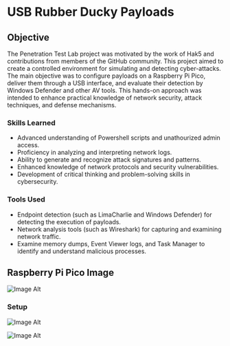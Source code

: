 # USB Rubber Ducky Payloads

## Objective


The Penetration Test Lab project was motivated by the work of Hak5 and contributions from members of the GitHub community. This project aimed to create a controlled environment for simulating and detecting cyber-attacks. The main objective was to configure payloads on a Raspberry Pi Pico, deliver them through a USB interface, and evaluate their detection by Windows Defender and other AV tools. This hands-on approach was intended to enhance practical knowledge of network security, attack techniques, and defense mechanisms.

### Skills Learned


- Advanced understanding of Powershell scripts and unathourized admin access.
- Proficiency in analyzing and interpreting network logs.
- Ability to generate and recognize attack signatures and patterns.
- Enhanced knowledge of network protocols and security vulnerabilities.
- Development of critical thinking and problem-solving skills in cybersecurity.

### Tools Used

- Endpoint detection (such as LimaCharlie and Windows Defender) for detecting the execution of payloads.
- Network analysis tools (such as Wireshark) for capturing and examining network traffic.
- Examine memory dumps, Event Viewer logs, and Task Manager to identify and understand malicious processes.

## Raspberry Pi Pico Image

![Image Alt](https://github.com/PrivSecLabs/PenetrationTestLab/blob/main/Pi%20Pico.png?raw=true)

### Setup

![Image Alt](https://github.com/PrivSecLabs/PenetrationTestLab/blob/main/REF%201%20PICO.png?raw=true)

![Image Alt](https://github.com/PrivSecLabs/PenetrationTestLab/blob/main/REF%202%20PICO.png?raw=true)



